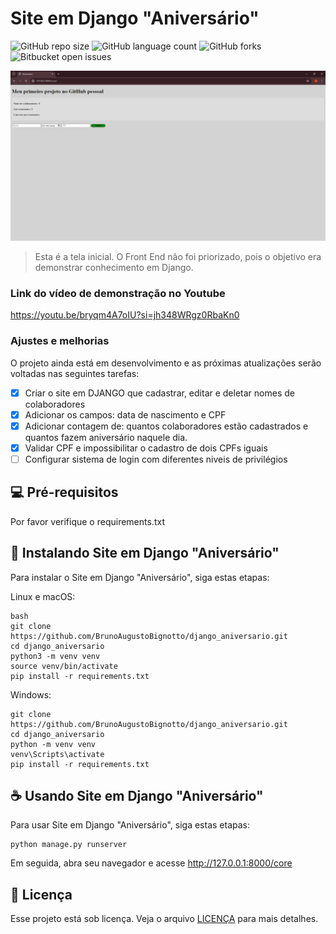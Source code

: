 # Site em Django "Aniversário"

![GitHub repo size](https://img.shields.io/github/repo-size/BrunoAugustoBignotto/django_aniversario?style=for-the-badge)
![GitHub language count](https://img.shields.io/github/languages/count/BrunoAugustoBignotto/django_aniversario?style=for-the-badge)
![GitHub forks](https://img.shields.io/github/forks/BrunoAugustoBignotto/django_aniversario?style=for-the-badge)
![Bitbucket open issues ](https://img.shields.io/bitbucket/issues/BrunoAugustoBignotto/django_aniversario?style=for-the-badge)


<img src="IMAGEM_1.PNG" alt="Exemplo imagem">

> Esta é a tela inicial. O Front End não foi priorizado, pois o objetivo era demonstrar conhecimento em Django.

### Link do vídeo de demonstração no Youtube
https://youtu.be/bryqm4A7oIU?si=jh348WRgz0RbaKn0
### Ajustes e melhorias

O projeto ainda está em desenvolvimento e as próximas atualizações serão voltadas nas seguintes tarefas:

- [x] Criar o site em DJANGO que cadastrar, editar e deletar nomes de colaboradores
- [x] Adicionar os campos: data de nascimento e CPF
- [x] Adicionar contagem de: quantos colaboradores estão cadastrados e quantos fazem aniversário naquele dia.
- [x] Validar CPF e impossibilitar o cadastro de dois CPFs iguais
- [ ] Configurar sistema de login com diferentes niveis de privilégios

## 💻 Pré-requisitos

Por favor verifique o requirements.txt


## 🚀 Instalando Site em Django "Aniversário"

Para instalar o Site em Django "Aniversário", siga estas etapas:

Linux e macOS:

```
bash
git clone https://github.com/BrunoAugustoBignotto/django_aniversario.git
cd django_aniversario
python3 -m venv venv
source venv/bin/activate
pip install -r requirements.txt
```

Windows:

```
git clone https://github.com/BrunoAugustoBignotto/django_aniversario.git
cd django_aniversario
python -m venv venv
venv\Scripts\activate
pip install -r requirements.txt
```

## ☕ Usando Site em Django "Aniversário"

Para usar Site em Django "Aniversário", siga estas etapas:

```
python manage.py runserver
```

Em seguida, abra seu navegador e acesse http://127.0.0.1:8000/core



## 📝 Licença

Esse projeto está sob licença. Veja o arquivo [LICENÇA](LICENSE.md) para mais detalhes.
